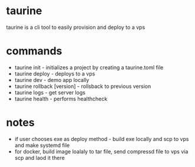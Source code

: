 # taurine
taurine is a cli tool to easily provision and deploy to a vps 

# commands
- taurine init - initializes a project by creating a taurine.toml file
- taurine deploy - deploys to a vps
- taurine dev - demo app locally
- taurine rollback [version] - rollsback to previous version
- taurine logs - get server logs
- taurine health - performs healthcheck



# notes
- if user chooses exe as deploy method - build exe locally and scp to vps and make systemd file
- for docker, build image loalaly to tar file, send compressd file to vps via scp and laod it there